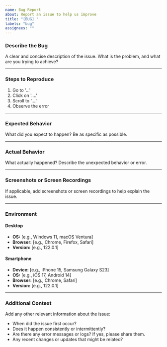 ```yaml
---
name: Bug Report
about: Report an issue to help us improve
title: "[BUG] "
labels: "bug"
assignees: ""
---
```


### **Describe the Bug**
A clear and concise description of the issue. What is the problem, and what are you trying to achieve?

---

### **Steps to Reproduce**
1. Go to '...'
2. Click on '....'
3. Scroll to '....'
4. Observe the error

---

### **Expected Behavior**
What did you expect to happen? Be as specific as possible.

---

### **Actual Behavior**
What actually happened? Describe the unexpected behavior or error.

---

### **Screenshots or Screen Recordings**
If applicable, add screenshots or screen recordings to help explain the issue.

---

### **Environment**
#### **Desktop**
- **OS:** [e.g., Windows 11, macOS Ventura]
- **Browser:** [e.g., Chrome, Firefox, Safari]
- **Version:** [e.g., 122.0.1]

#### **Smartphone**
- **Device:** [e.g., iPhone 15, Samsung Galaxy S23]
- **OS:** [e.g., iOS 17, Android 14]
- **Browser:** [e.g., Chrome, Safari]
- **Version:** [e.g., 122.0.1]

---

### **Additional Context**
Add any other relevant information about the issue:
- When did the issue first occur?
- Does it happen consistently or intermittently?
- Are there any error messages or logs? If yes, please share them.
- Any recent changes or updates that might be related?
